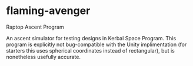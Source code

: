 # flaming-avenger
Raptop Ascent Program

An ascent simulator for testing designs in Kerbal Space Program. This program is explicitly not bug-compatible with the Unity implimentation (for starters this uses spherical coordinates instead of rectangular), but is nonetheless usefully accurate.
